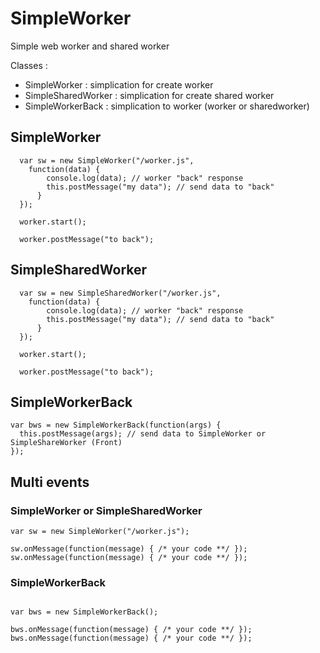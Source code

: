 # SimpleWorker
Simple web worker and shared worker

Classes :
- SimpleWorker : simplication for create worker
- SimpleSharedWorker : simplication for create shared worker
- SimpleWorkerBack : simplication to worker (worker or sharedworker)

## SimpleWorker
```
  var sw = new SimpleWorker("/worker.js",
    function(data) {
        console.log(data); // worker "back" response
        this.postMessage("my data"); // send data to "back"
      }
  });
  
  worker.start();
  
  worker.postMessage("to back");
```

## SimpleSharedWorker
```
  var sw = new SimpleSharedWorker("/worker.js",
    function(data) {
        console.log(data); // worker "back" response
        this.postMessage("my data"); // send data to "back"
      }
  });
  
  worker.start();
  
  worker.postMessage("to back");
```

## SimpleWorkerBack
```
var bws = new SimpleWorkerBack(function(args) {
  this.postMessage(args); // send data to SimpleWorker or SimpleShareWorker (Front)
});

```


## Multi events

### SimpleWorker or SimpleSharedWorker

```
var sw = new SimpleWorker("/worker.js");

sw.onMessage(function(message) { /* your code **/ });
sw.onMessage(function(message) { /* your code **/ });
```

### SimpleWorkerBack

```

var bws = new SimpleWorkerBack();

bws.onMessage(function(message) { /* your code **/ });
bws.onMessage(function(message) { /* your code **/ });
```

